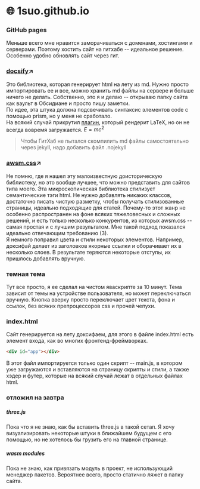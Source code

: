 # 🌐 1suo.github.io
### GitHub pages
Меньше всего мне нравится заморачиваться с доменами, хостингами и серверами. Поэтому хостить сайт на гитхабе -- идеальное решение. Особенно удобно обновлять сайт через гит.

### [docsify](https://github.com/docsifyjs/docsify/)↗️
Это библиотека, которая генерирует html на лету из md. Нужно просто импортировать ее и все, можно хранить md файлы на сервере и больше ничего не делать. Собственно, это я и делаю -- открываю папку сайта как ваульт в Обсидиане и просто пишу заметки.  
По идее, эта штука должна подсвечивать синтаксис элементов code с помощью prism, но у меня не сработало.   
На всякий случай прикрутил [плагин](https://github.com/scruel/docsify-latex), который рендерит LaTeX, но он не всегда вовремя загружается.  $E=mc^2$
>Чтобы ГитХаб не пытался скомпилить md файлы самостоятельно через jekyll, надо добавить файл .nojekyll

### [awsm.css](https://igoradamenko.com/awsm.css/v2/)↗️
Не помню, где я нашел эту малоизвестную доисторическую библиотеку, но это вообще лучшее, что можно представить для сайтов типа моего. Эта микроскопическая библиотека стилизует семантические тэги html. Не нужно добавлять никаких классов, достаточно писать чистую разметку, чтобы получать стилизованные страницы, идеально подходящие для статей. Почему-то этот жанр не особенно распространен на фоне всяких тяжеловесных и сложных решений, и есть только несколько конкурентов, из которых awsm.css -- самая простая и с лучшим результатом. Мне такой подход показался идеально отвечающим требованию (3).  
Я немного поправил цвета и стили некоторых элементов. Например, доксифай делает из заголовков якорные ссылки и оборачивает их в несколько слоев. В результате теряются некоторые отступы, их пришлось добавлять вручную.

### темная тема
Тут все просто, я ее сделал на чистом яваскрипте за 10 минут. Тема зависит от темы на устройстве пользователя, но может переключаться вручную. Кнопка вверху просто переключает цвет текста, фона и ссылок, без всяких препроцессоров css и прочей чепухи.

### index.html
Сайт генерируется на лету доксифаем, для этого в файле index.html есть элемент входа, как во многих фронтенд-фреймворках.  
```html
<div id="app"></div>
```  
В этот файл импортируется только один скрипт -- main.js, в котором уже загружаются и вставляются на страницу скрипты и стили, а также хэдер и футер, которые на всякий случай лежат в отдельных файлах html. 

### отложил на завтра
##### three.js
Пока что я не знаю, как бы вставить three.js в такой сетап. Я хочу визуализировать некоторые штуки в ближайшем будущем с его помощью, но не хотелось бы грузить его на главной странице.
##### wasm modules
Пока не знаю, как привязать модуль в проект, не использующий менеджер пакетов. Вероятнее всего, просто статично ляжет в папку сайта.